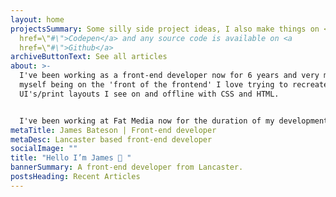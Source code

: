 ```yaml
---
layout: home
projectsSummary: Some silly side project ideas, I also make things on <a
  href=\"#\">Codepen</a> and any source code is available on <a
  href=\"#\">Github</a>
archiveButtonText: See all articles
about: >-
  I've been working as a front-end developer now for 6 years and very much see
  myself being on the 'front of the frontend' I love trying to recreate
  UI's/print layouts I see on and offline with CSS and HTML.


  I've been working at Fat Media now for the duration of my development career and live and work in Lancaster.
metaTitle: James Bateson | Front-end developer
metaDesc: Lancaster based front-end developer
socialImage: ""
title: "Hello I’m James 👋 "
bannerSummary: A front-end developer from Lancaster.
postsHeading: Recent Articles
---
```

